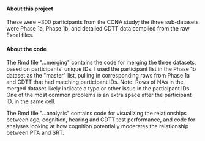 
#### About this project
 
These were ~300 participants from the CCNA study; the three sub-datasets were Phase 1a, Phase 1b, and detailed CDTT data compiled from the raw Excel files.
 
#### About the code
 
The Rmd file "...merging" contains the code for merging the three datasets, based on participants' unique IDs. I used the participant list in the Phase 1b dataset as the "master" list, pulling in corresponding rows from Phase 1a and CDTT that had matching participant IDs. Note: Rows of NAs in the merged dataset likely indicate a typo or other issue in the participant IDs. One of the most common problems is an extra space after the participant ID, in the same cell. 

The Rmd file "...analysis" contains code for visualizing the relationships between age, cognition, hearing and CDTT test performance, and code for analyses looking at how cognition potentially moderates the relationship between PTA and SRT.
